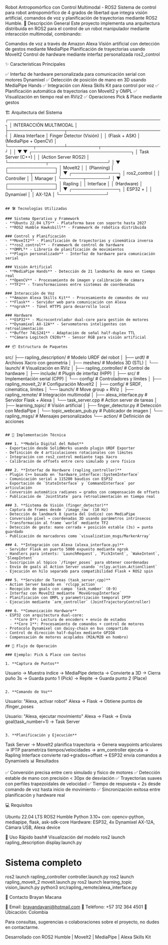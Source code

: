 Robot Antropomórfico con Control Multimodal - ROS2
Sistema de control para robot antropomórfico de 4 grados de libertad que integra visión artificial, comandos de voz y planificación de trayectorias mediante ROS2 Humble.
🎯 Descripción General
Este proyecto implementa una arquitectura distribuida en ROS2 para el control de un robot manipulador mediante interacción multimodal, combinando:

Comandos de voz a través de Amazon Alexa
Visión artificial con detección de gestos mediante MediaPipe
Planificación de trayectorias usando MoveIt2
Control de hardware mediante interfaz personalizada ros2_control

✨ Características Principales

✅ Interfaz de hardware personalizada para comunicación serial con motores Dynamixel
✅ Detección de posición de mano en 3D usando MediaPipe Hands
✅ Integración con Alexa Skills Kit para control por voz
✅ Planificación automática de trayectorias con MoveIt2 y OMPL
✅ Visualización en tiempo real en RViz2
✅ Operaciones Pick & Place mediante gestos

🏗️ Arquitectura del Sistema
┌─────────────────────────────────────────────────┐
│           INTERACCIÓN MULTIMODAL                │
├──────────────────┬──────────────────────────────┤
│  Alexa Interface │    Finger Detector (Visión)  │
│   (Flask + ASK)  │    (MediaPipe + OpenCV)      │
└────────┬─────────┴──────────┬───────────────────┘
         │                    │
         ▼                    ▼
    ┌────────────────────────────────┐
    │      Task Server (C++)         │
    │    (Action Server ROS2)        │
    └────────────┬───────────────────┘
                 │
                 ▼
         ┌───────────────┐
         │    MoveIt2    │
         │  (Planning)   │
         └───────┬───────┘
                 │
                 ▼
         ┌───────────────┐
         │ ros2_control  │
         │  Controller   │
         │    Manager    │
         └───────┬───────┘
                 │
                 ▼
         ┌───────────────┐
         │  Rapling      │
         │  Interface    │
         │  (Hardware)   │
         └───────┬───────┘
                 │
                 ▼
         ┌───────────────┐
         │  ESP32 +      │
         │  Dynamixel    │
         │   AX-12A      │
         └───────────────┘
```

## 🛠️ Tecnologías Utilizadas

### Sistema Operativo y Framework
- **Ubuntu 22.04 LTS** - Plataforma base con soporte hasta 2027
- **ROS2 Humble Hawksbill** - Framework de robótica distribuida

### Control y Planificación
- **MoveIt2** - Planificación de trayectorias y cinemática inversa
- **ros2_control** - Framework de control de hardware
- **OMPL** - Librería de planificación de movimientos
- **Plugin personalizado** - Interfaz de hardware para comunicación serial

### Visión Artificial
- **MediaPipe Hands** - Detección de 21 landmarks de mano en tiempo real
- **OpenCV** - Procesamiento de imagen y calibración de cámara
- **TF2** - Transformaciones entre sistemas de coordenadas

### Interacción de Voz
- **Amazon Alexa Skills Kit** - Procesamiento de comandos de voz
- **Flask** - Servidor web para comunicación con Alexa
- **ngrok** - Túnel HTTPS para desarrollo local

### Hardware
- **ESP32** - Microcontrolador dual-core para gestión de motores
- **Dynamixel AX-12A** - Servomotores inteligentes con retroalimentación
- **Buffer 74LS241** - Adaptación de señal half-duplex TTL
- **Cámara Logitech C920s** - Sensor RGB para visión artificial

## 📦 Estructura de Paquetes
```
src/
├── rapling_description/       # Modelo URDF del robot
│   ├── urdf/                  # Archivos Xacro con geometría
│   ├── meshes/                # Modelos 3D (STL)
│   └── launch/                # Visualización en RViz
│
├── rapling_controller/        # Control de hardware
│   ├── include/               # Plugin de interfaz (HPP)
│   ├── src/                   # Implementación serial (CPP)
│   └── config/                # Controladores y límites
│
├── rapling_moveit_2/          # Configuración MoveIt2
│   ├── config/                # SRDF, cinemática, límites
│   └── launch/                # Move group + RViz
│
├── rapling_remote/            # Integración multimodal
│   ├── alexa_interface.py     # Servidor Flask + Alexa
│   └── task_server.cpp        # Action server de tareas
│
├── learning_topic/            # Visión artificial
│   ├── finger_detector.py     # Detección con MediaPipe
│   └── topic_webcam_pub.py    # Publicador de imagen
│
└── rapling_msgs/              # Mensajes personalizados
    └── action/                # Definición de acciones
```

## 🔧 Implementación Técnica

### 1. **Modelo Digital del Robot**
- Exportación desde SolidWorks usando plugin URDF Exporter
- Definición de 4 articulaciones rotacionales con límites
- Integración con ros2_control mediante tags Xacro
- Calibración de offsets entre cero simulado y cero físico

### 2. **Interfaz de Hardware (rapling_controller)**
- Plugin C++ basado en `hardware_interface::SystemInterface`
- Comunicación serial a 115200 baudios con ESP32
- Exportación de `StateInterface` y `CommandInterface` por articulación
- Conversión automática radianes ↔ grados con compensación de offsets
- Publicación de `JointState` para retroalimentación en tiempo real

### 3. **Sistema de Visión (finger_detector)**
- Captura de frames desde `/image_raw` (10 Hz)
- Detección de landmark 8 (punta del índice) con MediaPipe
- Conversión píxel → coordenadas 3D usando parámetros intrínsecos
- Transformación al frame `world` mediante TF2
- Detección de gesto: mano cerrada + posición estable (3s) = punto guardado
- Publicación de marcadores como `visualization_msgs/MarkerArray`

### 4. **Integración con Alexa (alexa_interface.py)**
- Servidor Flask en puerto 5000 expuesto mediante ngrok
- Handlers para intents: `LaunchRequest`, `PickIntent`, `WakeIntent`, `SleepIntent`
- Suscripción al tópico `/finger_poses` para obtener coordenadas
- Envío de goals al Action Server usando `rclpy.action.ActionClient`
- Ejecución en hilo separado para compatibilidad Flask + ROS2 spin

### 5. **Servidor de Tareas (task_server.cpp)**
- Action Server basado en `rclcpp_action`
- Recepción de goals con campo `task_number` (0-9)
- Interfaz con MoveIt2 mediante `MoveGroupInterface`
- Planificación con OMPL y parametrización temporal IPTP
- Ejecución mediante `arm_controller` (JointTrajectoryController)

### 6. **Comunicación Hardware**
- ESP32 con arquitectura dual-core:
  - **Core 0**: Lectura de encoders + envío de estados
  - **Core 1**: Procesamiento de comandos + control de motores
- Protocolo Dynamixel con daisy-chain en bus compartido
- Control de dirección half-duplex mediante GPIO4
- Compensación de motores acoplados (M2A/M2B en hombro)

## 🚀 Flujo de Operación

### Ejemplo: Pick & Place con Gestos

1. **Captura de Puntos**
```
   Usuario → Muestra índice → MediaPipe detecta → Convierte a 3D
   → Cierra puño 3s → Guarda punto 1 (Pick)
   → Repite → Guarda punto 2 (Place)
```

2. **Comando de Voz**
```
   Usuario: "Alexa, activar robot"
   Alexa → Flask → Obtiene puntos de /finger_poses
   
   Usuario: "Alexa, ejecutar movimiento"
   Alexa → Flask → Envía goal(task_number=1) → Task Server
```

3. **Planificación y Ejecución**
```
   Task Server → MoveIt2 planifica trayectoria
   → Genera waypoints articulares
   → IPTP parametriza tiempos/velocidades
   → arm_controller ejecuta
   → Rapling Interface convierte rad→grados+offset
   → ESP32 envía comandos a Dynamixels
📊 Resultados

✅ Conversión precisa entre cero simulado y físico de motores
✅ Detección estable de mano con precisión < 30px de desviación
✅ Trayectorias suaves con perfiles trapezoidales de velocidad
✅ Tiempo de respuesta < 2s desde comando de voz hasta inicio de movimiento
✅ Sincronización exitosa entre planificación y hardware real

💻 Requisitos

Ubuntu 22.04 LTS
ROS2 Humble
Python 3.10+ con: opencv-python, mediapipe, flask, ask-sdk-core
Hardware: ESP32, 4x Dynamixel AX-12A, Cámara USB, Alexa device

📖 Uso Rápido
bash# Visualización del modelo
ros2 launch rapling_description display.launch.py

# Sistema completo
ros2 launch rapling_controller controller.launch.py
ros2 launch rapling_moveit_2 moveit.launch.py
ros2 launch learning_topic vision_launch.py
python3 src/rapling_remote/alexa_interface.py

📧 Contacto
Brayan Macana 

📧 Email: brayandayani@hotmail.com
📱 Teléfono: +57 312 364 4501
📍 Ubicación: Colombia

Para consultas, sugerencias o colaboraciones sobre el proyecto, no dudes en contactarme.

Desarrollado con ROS2 Humble | MoveIt2 | MediaPipe | Alexa Skills Kit
